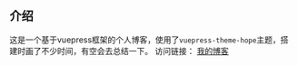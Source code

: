 ## 介绍
这是一个基于vuepress框架的个人博客，使用了`vuepress-theme-hope`主题，搭建时画了不少时间，有空会去总结一下。
访问链接：
[我的博客](https://wainblog.netlify.app/)
